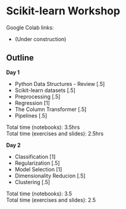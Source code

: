 # Scikit-learn Workshop

Google Colab links:
* (Under construction)

## Outline

**Day 1**

- Python Data Structures - Review [.5]
- Scikit-learn datasets [.5]
- Preprocessing [.5]
- Regression [1]
- The Column Transformer [.5]
- Pipelines [.5]

Total time (notebooks): 3.5hrs<br>
Total time (exercises and slides): 2.5hrs

**Day 2**

- Classification [1]
- Regularization [.5]
- Model Selection [1]
- Dimensionality Reducion [.5]
- Clustering [.5]

Total time (notebooks): 3.5<br>
Total time (exercises and slides): 2.5